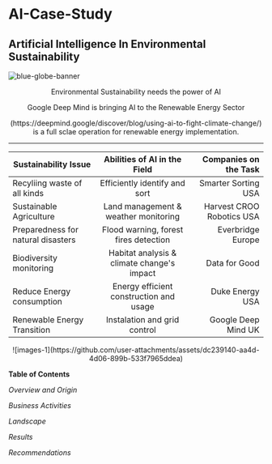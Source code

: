 # AI-Case-Study
## Artificial Intelligence In Environmental Sustainability

<p align="center">
   
   ![blue-globe-banner](https://github.com/user-attachments/assets/f1887d8c-e69f-4cf6-b431-be71803e623b)

   <p align="center"> Environmental Sustainability needs the power of AI

<p align="center"> Google Deep Mind is bringing AI to the Renewable Energy Sector

<p align="center"> (https://deepmind.google/discover/blog/using-ai-to-fight-climate-change/) is a full sclae operation for renewable energy implementation. 

-----------------------------------------

| Sustainability Issue                 | Abilities of AI in the Field              | Companies on the Task            |
|--------------------------------------|:-----------------------------------------:|---------------------------------:|
| Recyliing waste of all kinds         | Efficiently identify and sort             | Smarter Sorting USA              |
| Sustainable Agriculture              | Land management & weather monitoring      | Harvest CROO Robotics USA        |
| Preparedness for natural disasters   | Flood warning, forest fires detection     | Everbridge Europe                |
| Biodiversity monitoring              | Habitat analysis & climate change's impact| Data for Good                    |
| Reduce Energy consumption            | Energy efficient construction and usage   | Duke Energy USA
| Renewable Energy Transition          | Instalation and grid control              | Google Deep Mind UK



<p align="center">  ![images-1](https://github.com/user-attachments/assets/dc239140-aa4d-4d06-899b-533f7965ddea)



**Table of Contents**


_Overview and Origin_ 

_Business Activities_

_Landscape_ 

_Results_ 

_Recommendations_  







